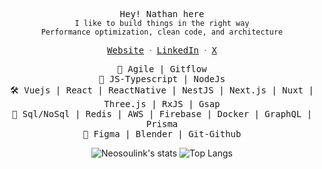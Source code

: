 <p align="center">
 <samp>Hey! Nathan here</samp></br>
  <samp>
    <code>I like to build things in the right way</code><br/>
    <code>Performance optimization, clean code, and architecture</code><br/>
    <p align="center">
      <samp>
        <a href="https://nathan-mande.netlify.app/">Website</a> ᐧ
        <a href="https://www.linkedin.com/in/nathan-mande-87b0b2196">LinkedIn</a> ᐧ
        <a href="https://twitter.com/nsl_nathan">X</a>
      </samp>
    </p>
  </samp>
</p>
<p align="center">
  <samp>📌 Agile | Gitflow</samp></br>
  <samp>🔑 JS-Typescript | NodeJs</samp></br>
  <samp>🛠 Vuejs | React | ReactNative | NestJS | Next.js | Nuxt | Three.js | RxJS | Gsap</samp></br>
  <samp>💾 Sql/NoSql | Redis | AWS | Firebase | Docker | GraphQL | Prisma</samp></br>
  <samp>🧰 Figma | Blender | Git-Github</samp>
</p>

<p align="center">
  <img alt="Neosoulink's stats" src="https://github-readme-stats.vercel.app/api?username=Neosoulink&show_icons=true&icon_color=2F81F7&layout=compact&show_owner=true&theme=gotham&text_color=999999&bg_color=00000000&title_color=2F81F7&hide_title=true&hide_border=true" />
  <img alt="Top Langs" src="https://github-readme-stats.vercel.app/api/top-langs/?username=Neosoulink&include_all_commits=true&layout=compact&langs_count=6&hide=html,css,less,scss,hack,php,javascript&show_icons=true&icon_color=2F81F7&count_private=true&theme=gotham&text_color=999999&bg_color=00000000&title_color=2F81F7&hide_border=true" />
</p>


